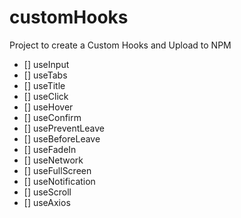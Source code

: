 # customHooks

Project to create a Custom Hooks and Upload to NPM

- [] useInput
- [] useTabs
- [] useTitle
- [] useClick
- [] useHover
- [] useConfirm
- [] usePreventLeave
- [] useBeforeLeave
- [] useFadeIn
- [] useNetwork
- [] useFullScreen
- [] useNotification
- [] useScroll
- [] useAxios
